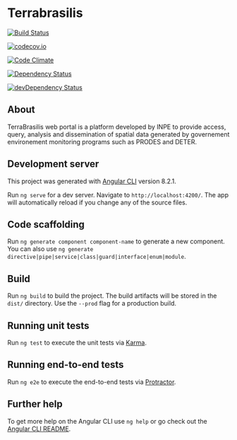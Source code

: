 # Terrabrasilis

[![Build Status](https://travis-ci.org/Terrabrasilis/client_v2.svg?branch=master)](https://travis-ci.org/Terrabrasilis/client_v2)

[![codecov.io](https://codecov.io/github/terrabrasilis/client_v2/coverage.svg?branch=master)](https://codecov.io/github/terrabrasilis/client_v2?branch=master) 

[![Code Climate](https://codeclimate.com/github/terrabrasilis/client_v2/badges/gpa.svg)](https://codeclimate.com/github/terrabrasilis/client_v2) 

[![Dependency Status](https://david-dm.org/terrabrasilis/client_v2/status.svg)](https://david-dm.org/terrabrasilis/client_v2) 

[![devDependency Status](https://david-dm.org/terrabrasilis/client_v2/dev-status.svg)](https://david-dm.org/terrabrasilis/client_v2#info=devDependencies)

## About

TerraBrasilis web portal is a platform developed by INPE to provide access, query, analysis and dissemination of spatial data generated by governement environement monitoring programs such as PRODES and DETER.

## Development server

This project was generated with [Angular CLI](https://github.com/angular/angular-cli) version 8.2.1.

Run `ng serve` for a dev server. Navigate to `http://localhost:4200/`. The app will automatically reload if you change any of the source files.

## Code scaffolding

Run `ng generate component component-name` to generate a new component. You can also use `ng generate directive|pipe|service|class|guard|interface|enum|module`.

## Build

Run `ng build` to build the project. The build artifacts will be stored in the `dist/` directory. Use the `--prod` flag for a production build.

## Running unit tests

Run `ng test` to execute the unit tests via [Karma](https://karma-runner.github.io).

## Running end-to-end tests

Run `ng e2e` to execute the end-to-end tests via [Protractor](http://www.protractortest.org/).

## Further help

To get more help on the Angular CLI use `ng help` or go check out the [Angular CLI README](https://github.com/angular/angular-cli/blob/master/README.md).
